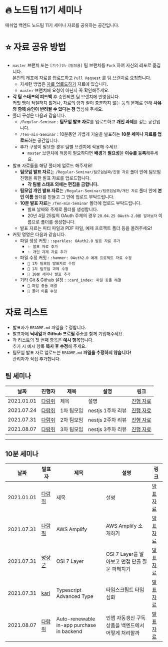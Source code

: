 # 🔥 노드팀 11기 세미나
매쉬업 백엔드 노드팀 11기 세미나 자료를 공유하는 공간입니다.

# ⭐️ 자료 공유 방법
* `master` 브랜치 또는 `[기수]th-[팀이름]` 팀 브랜치를 `Fork` 하여  자신의 레포로 옮깁니다.  
본인의 레포에 자료를 업로드하고 `Pull Request` 를 팀 브랜치로 요청합니다.
  * 자세한 방법은 [자료 업로드하기](../docs/from%20FORK%20to%20PR.md) 자료에 있습니다.
  * `master` 브랜치에 요청이 아닌지 꼭 확인해주세요.
* **각 팀 스태프의 피드백** 후 승인되면 팀 브랜치에 반영됩니다.  
  커밋 명이 적절하지 않거나, 자료의 양과 질이 충분하지 않는 등의 문제로 인해 **사유와 함께 승인이 반려될 수 있다는 점** 명심해 주세요.
* 폴더 구성은 다음과 같습니다.
  * `/Regular-Seminar` : **팀모임 발표 자료**를 업로드하고 **개인 과제**를 걷는 공간입니다.
  * `/Ten-min-Seminar` : 10분동안 가볍게 기술을 발표하는 **10분 세미나 자료를 업로드**하는 공간입니다.
  * 추가 구성이 필요한 경우 팀별 브랜치에 적용해 주세요.
    * `master` 브랜치에 적용이 필요하다면 **배경**과 **필요성**을 **이슈를 등록**해주세요.
* 발표 자료들을 해당 폴더에 업로드 해주세요!
  * **팀모임 발표 자료**는 `/Regular-Seminar/팀모임날짜/진행 자료` 폴더 안에 팀모임 진행을 위한 발표 자료를 업로드합니다.
    * **각 팀별 스태프 외에는 편집을 금합니다.**
  * **팀모임 개인 발표 자료**는 `/Regular-Seminar/팀모임날짜/개인 자료` 폴더 안에 **본인 이름** 폴더를 만들고 그 안에 업로드 부탁드립니다.
  * **10분 발표 자료**는 `/Ten-min-Seminar` 폴더에 업로드 부탁드립니다.
    * 발표 날짜와 주제로 폴더를 생성합니다.
    * 20년 4월 25일의 OAuth 주제의 경우 `20.04.25 OAuth-2.0를 알아보자` 이름으로 폴더를 생성합니다.
  * 발표 자료는 피티 파일과 PDF 파일, 예제 프로젝트 폴더 등을 올려주세요!
* 커밋 명명은 다음과 같습니다.
  * 파일 생성 커밋 : `:sparkles: OAuth2.0 발표 자료 추가`
    * `✨ 발표 자료 추가`
    * `✨ 개인 과제 자료 추가`
  * 파일 수정 커밋 : `:hammer: OAuth2.0 예제 프로젝트 자료 수정`
    * `🔨 1차 팀모임 발표자료 수정`
    * `🔨 1차 팀모임 과제 수정`
    * `🔨 10분 세미나 발표 추가`
  * 기타 Git & Github 설정 : `:card_index: 파일 충돌 해결`
    * `📇 파일 충돌 해결`
    * `📇 폴더 이름 수정`

# 자료 리스트

* 발표자가 `README.md` 파일을 수정합니다.
* 발표자에 **닉네임**과 **Github 프로필 주소**를 함께 기입해주세요.
* 각 리스트의 첫 번째 항목은 **예시 항목**입니다.  
추가 시 예시 항목 **복사 후 수정**해 주세요.
* 팀모임 발표 자료 업로드는 `README.md` **파일을 수정하지 않습니다!**  
관리자가 직접 추가합니다.

## 팀 세미나
|날짜|진행자|제목|설명|링크|
|---|---|---|---|---|
|2021.01.01|[다람쥐](https://github.com/kor-Chipmunk)|제목|설명|[진행 자료](./Regular-Seminar)|
|2021.07.24|[다람쥐](https://github.com/kor-Chipmunk)|1차 팀모임|nestjs 1주차 리뷰|[진행 자료](./Regular-Seminar/21.07.24%201차%20팀모임/진행%20자료/매쉬업노드팀1차모임.pdf)|
|2021.07.31|[다람쥐](https://github.com/kor-Chipmunk)|2차 팀모임|nestjs 2주차 리뷰|[진행 자료](./Regular-Seminar/21.07.31%202차%20팀모임/진행%20자료/매쉬업노드팀2차모임.pdf)|
|2021.08.07|[다람쥐](https://github.com/kor-Chipmunk)|3차 팀모임|nestjs 3주차 리뷰|[진행 자료](./Regular-Seminar/21.08.07%203차%20팀모임/진행%20자료/매쉬업노드팀3차모임.pdf)|
---

## 10분 세미나
|날짜|발표자|제목|설명|링크|
|---|---|---|---|---|
|2021.01.01|[다람쥐](https://github.com/kor-Chipmunk)|제목|설명|[발표 자료](./Ten-min-Seminar)|
|2021.07.31|[다람쥐](https://github.com/kor-Chipmunk)|AWS Amplify|AWS Amplify 소개하기|[발표 자료](./Ten-min-Seminar/21.07.31%20AWS%20Amplify/AWS%20Amplify.pdf)|
|2021.07.31|[멍장군](https://github.com/Marades)|OSI 7 Layer|OSI 7 Layer를 알아보고 면접 단골 질문 파헤치기|[발표 자료](./Ten-min-Seminar/21.07.31%20OSI%207%20Layer/OSI%207%20Layer%205cd7c5ae04a247c0bedb3e39dd698f5d.md)|
|2021.07.31|[karl](https://github.com/minidonut)|Typescript Advanced Type|타입스크립트 타입 심화|[발표 자료](./Ten-min-Seminar/21.07.31%20Typescript%20advanced%20type/Typescript%20advanced%20type.pdf)|
|2021.08.07|[다람쥐](https://github.com/kor-Chipmunk)|Auto-renewable in-app purchase in backend|인앱 자동갱신 구독 상품을 백엔드에서 어떻게 처리할까|[발표 자료](./Ten-min-Seminar/21.08.07%20Auto%20renewable%20in%20app%20purchase%20in%20backend/구독%20인앱결제.pdf)|
